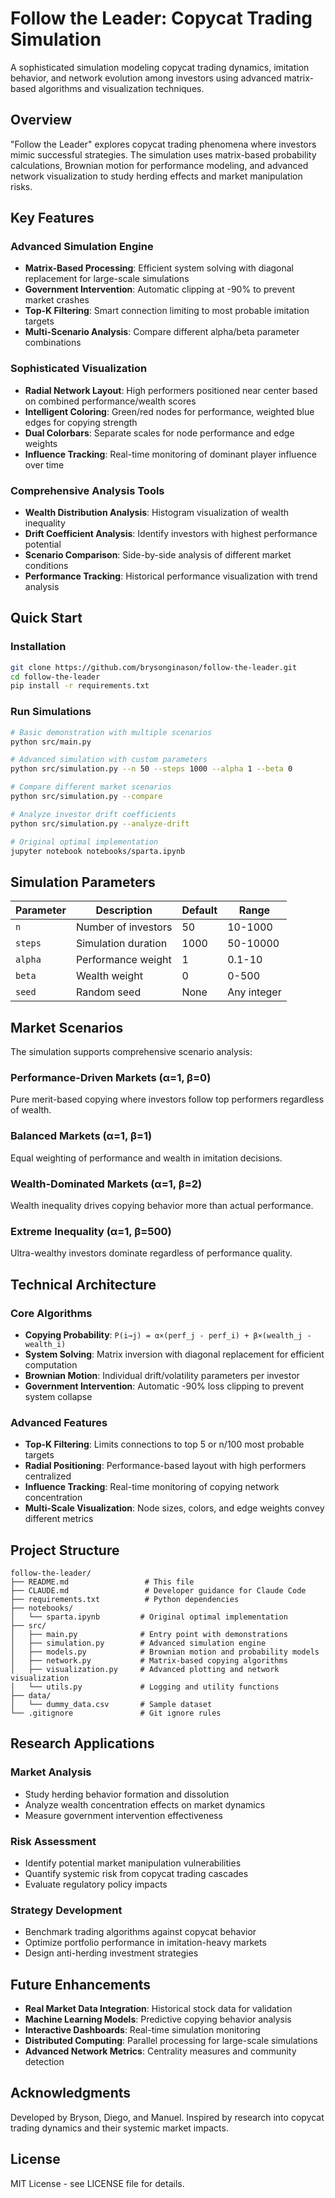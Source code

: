 # Follow the Leader: Copycat Trading Simulation

A sophisticated simulation modeling copycat trading dynamics, imitation behavior, and network evolution among investors using advanced matrix-based algorithms and visualization techniques.

## Overview

"Follow the Leader" explores copycat trading phenomena where investors mimic successful strategies. The simulation uses matrix-based probability calculations, Brownian motion for performance modeling, and advanced network visualization to study herding effects and market manipulation risks.

## Key Features

### Advanced Simulation Engine
- **Matrix-Based Processing**: Efficient system solving with diagonal replacement for large-scale simulations
- **Government Intervention**: Automatic clipping at -90% to prevent market crashes  
- **Top-K Filtering**: Smart connection limiting to most probable imitation targets
- **Multi-Scenario Analysis**: Compare different alpha/beta parameter combinations

### Sophisticated Visualization
- **Radial Network Layout**: High performers positioned near center based on combined performance/wealth scores
- **Intelligent Coloring**: Green/red nodes for performance, weighted blue edges for copying strength
- **Dual Colorbars**: Separate scales for node performance and edge weights
- **Influence Tracking**: Real-time monitoring of dominant player influence over time

### Comprehensive Analysis Tools
- **Wealth Distribution Analysis**: Histogram visualization of wealth inequality
- **Drift Coefficient Analysis**: Identify investors with highest performance potential  
- **Scenario Comparison**: Side-by-side analysis of different market conditions
- **Performance Tracking**: Historical performance visualization with trend analysis

## Quick Start

### Installation
```bash
git clone https://github.com/brysonginason/follow-the-leader.git
cd follow-the-leader
pip install -r requirements.txt
```

### Run Simulations
```bash
# Basic demonstration with multiple scenarios
python src/main.py

# Advanced simulation with custom parameters  
python src/simulation.py --n 50 --steps 1000 --alpha 1 --beta 0

# Compare different market scenarios
python src/simulation.py --compare

# Analyze investor drift coefficients
python src/simulation.py --analyze-drift

# Original optimal implementation
jupyter notebook notebooks/sparta.ipynb
```

## Simulation Parameters

| Parameter | Description | Default | Range |
|-----------|-------------|---------|--------|
| `n` | Number of investors | 50 | 10-1000 |
| `steps` | Simulation duration | 1000 | 50-10000 |
| `alpha` | Performance weight | 1 | 0.1-10 |
| `beta` | Wealth weight | 0 | 0-500 |
| `seed` | Random seed | None | Any integer |

## Market Scenarios

The simulation supports comprehensive scenario analysis:

### Performance-Driven Markets (α=1, β=0)
Pure merit-based copying where investors follow top performers regardless of wealth.

### Balanced Markets (α=1, β=1) 
Equal weighting of performance and wealth in imitation decisions.

### Wealth-Dominated Markets (α=1, β=2)
Wealth inequality drives copying behavior more than actual performance.

### Extreme Inequality (α=1, β=500)
Ultra-wealthy investors dominate regardless of performance quality.

## Technical Architecture

### Core Algorithms
- **Copying Probability**: `P(i→j) = α×(perf_j - perf_i) + β×(wealth_j - wealth_i)`
- **System Solving**: Matrix inversion with diagonal replacement for efficient computation  
- **Brownian Motion**: Individual drift/volatility parameters per investor
- **Government Intervention**: Automatic -90% loss clipping to prevent system collapse

### Advanced Features
- **Top-K Filtering**: Limits connections to top 5 or n/100 most probable targets
- **Radial Positioning**: Performance-based layout with high performers centralized
- **Influence Tracking**: Real-time monitoring of copying network concentration
- **Multi-Scale Visualization**: Node sizes, colors, and edge weights convey different metrics

## Project Structure

```
follow-the-leader/
├── README.md                 # This file
├── CLAUDE.md                 # Developer guidance for Claude Code
├── requirements.txt          # Python dependencies  
├── notebooks/
│   └── sparta.ipynb         # Original optimal implementation
├── src/
│   ├── main.py              # Entry point with demonstrations
│   ├── simulation.py        # Advanced simulation engine
│   ├── models.py            # Brownian motion and probability models
│   ├── network.py           # Matrix-based copying algorithms  
│   ├── visualization.py     # Advanced plotting and network visualization
│   └── utils.py             # Logging and utility functions
├── data/
│   └── dummy_data.csv       # Sample dataset
└── .gitignore               # Git ignore rules
```

## Research Applications

### Market Analysis
- Study herding behavior formation and dissolution
- Analyze wealth concentration effects on market dynamics  
- Measure government intervention effectiveness

### Risk Assessment  
- Identify potential market manipulation vulnerabilities
- Quantify systemic risk from copycat trading cascades
- Evaluate regulatory policy impacts

### Strategy Development
- Benchmark trading algorithms against copycat behavior
- Optimize portfolio performance in imitation-heavy markets
- Design anti-herding investment strategies

## Future Enhancements

- **Real Market Data Integration**: Historical stock data for validation
- **Machine Learning Models**: Predictive copying behavior analysis  
- **Interactive Dashboards**: Real-time simulation monitoring
- **Distributed Computing**: Parallel processing for large-scale simulations
- **Advanced Network Metrics**: Centrality measures and community detection

## Acknowledgments

Developed by Bryson, Diego, and Manuel. Inspired by research into copycat trading dynamics and their systemic market impacts.

## License

MIT License - see LICENSE file for details.